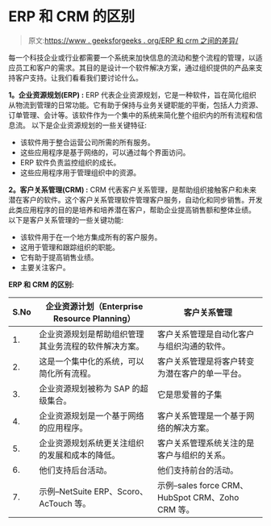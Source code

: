 # ERP 和 CRM 的区别

> 原文:[https://www . geeksforgeeks . org/ERP 和 crm 之间的差异/](https://www.geeksforgeeks.org/differences-between-erp-and-crm/)

每一个科技企业或行业都需要一个系统来加快信息的流动和整个流程的管理，以适应员工和客户的需求。其目的是设计一个软件解决方案，通过组织提供的产品来支持客户支持。让我们看看我们要讨论什么。

**1。企业资源规划(ERP) :**
ERP 代表企业资源规划，它是一种软件，旨在简化组织从物流到管理的日常功能。它有助于保持与业务关键职能的平衡，包括人力资源、订单管理、会计等。该软件作为一个集中的系统来简化整个组织内的所有流程和信息流。
以下是企业资源规划的一些关键特征:

*   该软件用于整合运营公司所需的所有服务。
*   这些应用程序是基于网络的，可以通过每个界面访问。
*   ERP 软件负责监控组织的成长。
*   这些应用程序用于管理组织中的资源。

**2。客户关系管理(CRM) :**
CRM 代表客户关系管理，是帮助组织接触客户和未来潜在客户的软件。这个客户关系管理软件管理客户服务，自动化和同步销售。开发此类应用程序的目的是培养和培养潜在客户，帮助企业提高销售额和整体业绩。
以下是客户关系管理的一些关键功能:

*   该软件用于在一个地方集成所有的客户服务。
*   这用于管理和跟踪组织的职能。
*   它有助于提高销售业绩。
*   主要关注客户。

**ERP 和 CRM 的区别:**

<center>

| S.No | 企业资源计划（Enterprise Resource Planning） | 客户关系管理 |
| --- | --- | --- |
| 1. | 企业资源规划是帮助组织管理其业务流程的软件解决方案。 | 客户关系管理是自动化客户与组织沟通的软件。 |
| 2. | 这是一个集中化的系统，可以简化所有流程。 | 客户关系管理是将客户转变为潜在客户的单一平台。 |
| 3. | 企业资源规划被称为 SAP 的超级集合。 | 它是思爱普的子集 |
| 4. | 企业资源规划是一个基于网络的应用程序。 | 客户关系管理是一个基于网络的解决方案。 |
| 5. | 企业资源规划系统更关注组织的发展和成本的降低。 | 客户关系管理系统关注的是客户与组织的关系。 |
| 6. | 他们支持后台活动。 | 他们支持前台的活动。 |
| 7. | 示例–NetSuite ERP、Scoro、AcTouch 等。 | 示例–sales force CRM、HubSpot CRM、Zoho CRM 等。 |

</center>